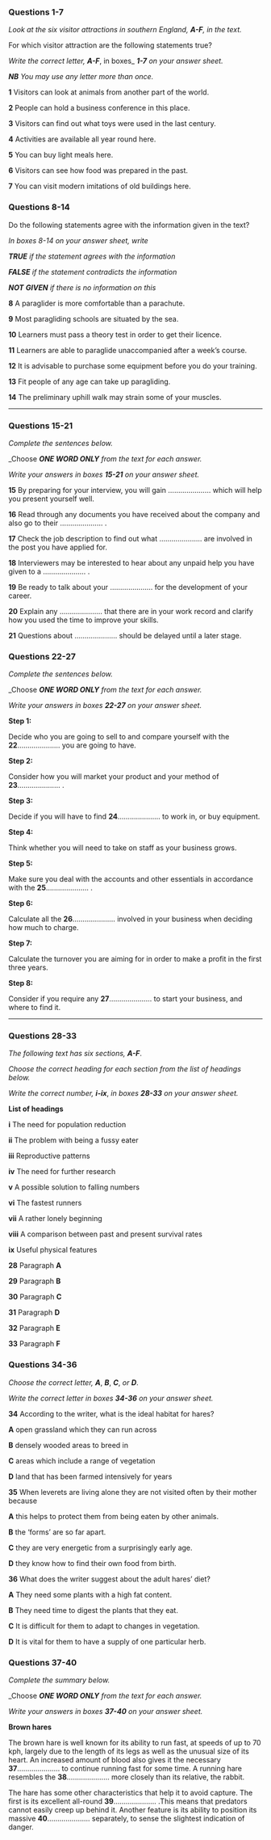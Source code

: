 ### **Questions 1-7** 

_Look at the six visitor attractions in southern England,_ _**A-F**,_ _in the text._ 

For which visitor attraction are the following statements true?

_Write the correct letter,_ _**A-F**_, in boxes_ _**1-7**_ _on your answer sheet._

_**NB**_    _You may use any letter more than once._

**1**   Visitors can look at animals from another part of the world. 

**2**   People can hold a business conference in this place. 

**3**   Visitors can find out what toys were used in the last century. 

**4**   Activities are available all year round here. 

**5**   You can buy light meals here. 

**6**   Visitors can see how food was prepared in the past. 

**7**   You can visit modern imitations of old buildings here. 


### **Questions 8-14** 

Do the following statements agree with the information given in the text?

_In boxes 8-14_ _on your answer sheet, write_

_**TRUE**_              _if the statement agrees with the information_

_**FALSE**_             _if the statement contradicts the information_

_**NOT**_ _**GIVEN**_         _if there is no information on this_

**8**   A paraglider is more comfortable than a parachute. 

**9**   Most paragliding schools are situated by the sea. 

**10**   Learners must pass a theory test in order to get their licence. 

**11**   Learners are able to paraglide unaccompanied after a week’s course. 

**12**   It is advisable to purchase some equipment before you do your training. 

**13**   Fit people of any age can take up paragliding. 

**14**   The preliminary uphill walk may strain some of your muscles.

---

### **Questions 15-21** 

_Complete the sentences below._

_Choose _**ONE WORD ONLY**_ _from the text for each answer._ 

_Write your answers in boxes_ _**15-21**_ _on your answer sheet._ 

**15**   By preparing for your interview, you will gain ………………… which will help you present yourself well. 

**16**   Read through any documents you have received about the company and also go to their ………………… . 

**17**   Check the job description to find out what ………………… are involved in the post you have applied for. 

**18**   Interviewers may be interested to hear about any unpaid help you have given to a ………………… . 

**19**   Be ready to talk about your ………………… for the development of your career. 

**20**   Explain any ………………… that there are in your work record and clarify how you used the time to improve your skills. 

**21**   Questions about ………………… should be delayed until a later stage. 


### **Questions 22-27**

_Complete the sentences below._ 

_Choose _**ONE WORD ONLY**_ _from the text for each answer._ 

_Write your answers in boxes_ _**22-27**_ _on your answer sheet._ 

**Step 1:**

Decide who you are going to sell to and compare yourself with the **22**………………… you are going to have. 

**Step 2:**

Consider how you will market your product and your method of **23**………………… . 

**Step 3:**

Decide if you will have to find **24**………………… to work in, or buy equipment. 

**Step 4:**

Think whether you will need to take on staff as your business grows. 

**Step 5:**

Make sure you deal with the accounts and other essentials in accordance with the **25**………………… . 

**Step 6:**

Calculate all the **26**………………… involved in your business when deciding how much to charge. 

**Step 7:** 

Calculate the turnover you are aiming for in order to make a profit in the first three years. 

**Step 8:**

Consider if you require any **27**………………… to start your business, and where to find it. 

---

### **Questions 28-33** 

_The following text has six sections,_ _**A-F**_. 

_Choose the correct heading for each section from the list of headings below._ 

_Write the correct number,_ _**i-ix**_, _in boxes_ _**28-33**_ _on your answer sheet._ 

**List of headings** 

**i**       The need for population reduction 

**ii**      The problem with being a fussy eater 

**iii**     Reproductive patterns 

**iv**     The need for further research 

**v**      A possible solution to falling numbers 

**vi**     The fastest runners 

**vii**    A rather lonely beginning 

**viii**   A comparison between past and present survival rates 

**ix**     Useful physical features 

**28**   Paragraph **A** 

**29**   Paragraph **B** 

**30**   Paragraph **C** 

**31**   Paragraph **D** 

**32**   Paragraph **E** 

**33**   Paragraph **F** 


### **Questions 34-36**

_Choose the correct letter,_ _**A**_, _**B**_, _**C**_, _or_ _**D**_. 

_Write the correct letter in boxes_ _**34-36**_ _on your answer sheet._

**34**   According to the writer, what is the ideal habitat for hares? 

**A**   open grassland which they can run across 

**B**   densely wooded areas to breed in 

**C**   areas which include a range of vegetation 

**D**   land that has been farmed intensively for years 

**35**   When leverets are living alone they are not visited often by their mother because 

**A**   this helps to protect them from being eaten by other animals. 

**B**   the ‘forms’ are so far apart. 

**C**   they are very energetic from a surprisingly early age. 

**D**   they know how to find their own food from birth. 

**36**   What does the writer suggest about the adult hares’ diet? 

**A**   They need some plants with a high fat content. 

**B**   They need time to digest the plants that they eat. 

**C**   It is difficult for them to adapt to changes in vegetation. 

**D**   It is vital for them to have a supply of one particular herb. 


### **Questions 37-40**

_Complete the summary below._

_Choose _**ONE WORD ONLY**_ _from the text for each answer._ 

_Write your answers in boxes_ _**37-40**_ _on your answer sheet._

**Brown hares** 

The brown hare is well known for its ability to run fast, at speeds of up to 70 kph, largely due to the length of its legs as well as the unusual size of its heart. An increased amount of blood also gives it the necessary **37**………………… to continue running fast for some time. A running hare resembles the **38**………………… more closely than its relative, the rabbit. 

The hare has some other characteristics that help it to avoid capture. The first is its excellent all-round **39**………………… .This means that predators cannot easily creep up behind it. Another feature is its ability to position its massive **40**………………… separately, to sense the slightest indication of danger. 

